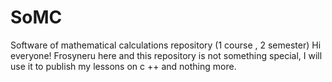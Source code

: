 # SoMC
Software of mathematical calculations repository (1 course , 2 semester)
Hi everyone!
Frosyneru here and this repository is not something special, I will use it to publish my lessons on c ++ and nothing more.
